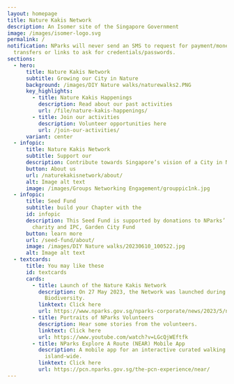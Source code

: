 ```yaml
---
layout: homepage
title: Nature Kakis Network
description: An Isomer site of the Singapore Government
image: /images/isomer-logo.svg
permalink: /
notification: NParks will never send an SMS to request for payment/money
  transfers or links to ask for credentials/passwords.
sections:
  - hero:
      title: Nature Kakis Network
      subtitle: Growing our City in Nature
      background: /images/DIY Nature walks/naturewalks2.PNG
      key_highlights:
        - title: Nature Kakis Happenings
          description: Read about our past activities
          url: /file/nature-kakis-happenings/
        - title: Join our activities
          description: Volunteer opportunities here
          url: /join-our-activities/
      variant: center
  - infopic:
      title: Nature Kakis Network
      subtitle: Support our
      description: Contribute towards Singapore’s vision of a City in Nature
      button: About us
      url: /naturekakisnetwork/about/
      alt: Image alt text
      image: /images/Groups Networking Engagement/grouppic1nk.jpg
  - infopic:
      title: Seed Fund
      subtitle: build your Chapter with the
      id: infopic
      description: This Seed Fund is supported by donations to NParks’ registered
        charity and IPC, Garden City Fund
      button: learn more
      url: /seed-fund/about/
      image: /images/DIY Nature walks/20230610_100522.jpg
      alt: Image alt text
  - textcards:
      title: You may like these
      id: textcards
      cards:
        - title: Launch of the Nature Kakis Network
          description: On 27 May 2023, the Network was launched during the Festival of
            Biodiversity.
          linktext: Click here
          url: https://www.nparks.gov.sg/nparks-corporate/news/2023/5/new-nparks-initiatives-to-strengthen-ecological-connectivity-and-encourage-community-stewardship-to-further-city-in-nature-vision
        - title: Portraits of NParks Volunteers
          description: Hear some stories from the volunteers.
          linktext: Click here
          url: https://www.youtube.com/watch?v=LGcQjWEftfk
        - title: NParks Explore A Route (NEAR) Mobile App
          description: A mobile app for an interactive curated walking experience
            island-wide.
          linktext: Click here
          url: https://pcn.nparks.gov.sg/the-pcn-experience/near/
---
```

